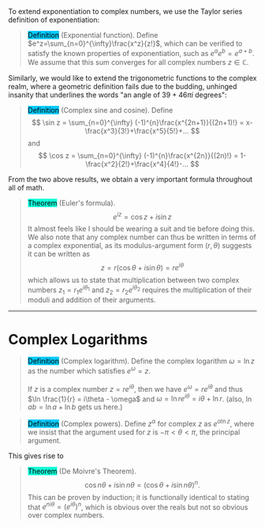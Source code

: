 To extend exponentiation to complex numbers, we use the Taylor series definition of exponentiation:

> <span style="background-color: #03cafc; color: black;">Definition</span> (Exponential function). Define $e^z=\sum_{n=0}^{\infty}\frac{x^z}{z!}$, which can be verified to satisfy the known properties of exponentiation, such as $e^{a}e^{b}=e^{a+b}$. We assume that this sum converges for all complex numbers $z \in \mathbb{C}$.

Similarly, we would like to extend the trigonometric functions to the complex realm, where a geometric definition fails due to the budding, unhinged insanity that underlines the words "an angle of $39+46\pi i$ degrees":

> <span style="background-color: #03cafc; color: black;">Definition</span> (Complex sine and cosine). Define 
$$
\sin z = \sum_{n=0}^{\infty} (-1)^{n}\frac{x^{2n+1}}{(2n+1)!} = x-\frac{x^3}{3!}+\frac{x^5}{5!}+...
$$
> and
$$
\cos z = \sum_{n=0}^{\infty} (-1)^{n}\frac{x^{2n}}{(2n)!} = 1-\frac{x^2}{2!}+\frac{x^4}{4!}-...
$$

From the two above results, we obtain a very important formula throughout all of math.

> <span style="background-color: #12ffd7; color: black;">Theorem</span> (Euler's formula).         
$$
e^{iz}=\cos z + i\sin z
$$
> It almost feels like I should be wearing a suit and tie before doing this. We also note that any complex number can thus be written in terms of a complex exponential, as its modulus-argument form $(r,\theta)$ suggests it can be written as 
$$
        z=r(\cos \theta + i\sin \theta)=re^{i\theta}
$$
> which allows us to state that multiplication between two complex numbers $z_1=r_1e^{i\theta_1}$ and $z_2=r_2e^{i\theta_2}$ requires the multiplication of their moduli and addition of their arguments.

---

# Complex Logarithms

> <span style="background-color: #03cafc; color: black;">Definition</span> (Complex logarithm). Define the complex logarithm $\omega = \ln z$ as the number which satisfies $e^\omega = z$.<br/><br/> If $z$ is a complex number $z=re^{i\theta}$, then we have $e^{\omega} = re^{i\theta}$ and thus $\ln \frac{1}{r} = i\theta - \omega$ and $\omega = \ln re^{i\theta} = i\theta +\ln r$. (also, $\ln ab = \ln a + \ln b$ gets us here.)

> <span style="background-color: #03cafc; color: black;">Definition</span> (Complex powers). Define $z^\alpha$ for complex $z$ as $e^{\alpha\ln z}$, where we insist that the argument used for $z$ is $-\pi < \theta < \pi$, the principal argument.

This gives rise to

> <span style="background-color: #12ffd7; color: black;">Theorem</span> (De Moivre's Theorem). 
$$
        \cos n\theta + i\sin n\theta =(\cos \theta + i\sin n\theta)^n.
$$
This can be proven by induction; it is functionally identical to stating that $e^{ni\theta}=(e^{i\theta})^n$, which is obvious over the reals but not so obvious over complex numbers.
